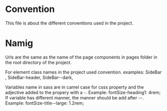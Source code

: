 # Convention

This file is about the different conventions used in the project.

# Namig

Urls are the same as the name of the page components in pages folder in the root directory of the project.

For element class names in the project used convention. examples: SideBar , SideBar-header, SideBar--dark,

Variables name in sass are in camel case for csss property and the adjective added to the propery with a -. Example: fontSize-heading1: 4rem;
If variable has different manner, the manner should be add after --. Example: fontSize-title--large: 1.2rem;
